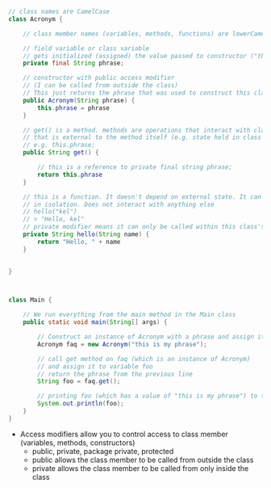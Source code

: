 ```java
// class names are CamelCase
class Acronym {

    // class member names (variables, methods, functions) are lowerCamelCase

    // field variable or class variable
    // gets initialized (assigned) the value passed to constructor ("this is my phrase")
    private final String phrase;

    // constructor with public access modifier 
    // (I can be called from outside the class)
    // This just returns the phrase that was used to construct this class
    public Acronym(String phrase) {
        this.phrase = phrase
    }

    // get() is a method. methods are operations that interact with class state 
    // that is external to the method itself (e.g. state held in class variables)
    // e.g. this.phrase;
    public String get() {

        // this is a reference to private final string phrase;
        return this.phrase
    }

    // this is a function. It doesn't depend on external state. It can be called
    // in isolation. Does not interact with anything else
    // hello("kel")
    // > "Hello, kel"
    // private modifier means it can only be called within this class's code
    private String hello(String name) {
        return "Hello, " + name
    }
    

}
```

```java


class Main {

    // We run everything from the main method in the Main class
    public static void main(String[] args) {

        // Construct an instance of Acronym with a phrase and assign it to a variable (faq)
        Acronym faq = new Acronym("this is my phrase");

        // call get method on faq (which is an instance of Acronym)
        // and assign it to variable foo
        // return the phrase from the previous line
        String foo = faq.get();

        // printing foo (which has a value of "this is my phrase") to the console / std out
        System.out.println(foo);
    }
}

```

- Access modifiers allow you to control access to class member (variables, methods, constructors)
    - public, private, package private, protected
    - public allows the class member to be called from outside the class
    - private allows the class member to be called from only inside the class